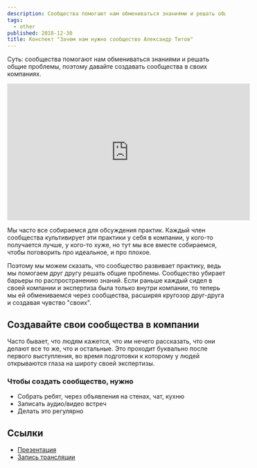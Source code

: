 ```yaml
---
description: Сообщества помогают нам обмениваться знаниями и решать общие проблемы, поэтому давайте создавать сообщества в своих компаниях.
tags:
  - other
published: 2018-12-30
title: Конспект "Зачем нам нужно сообщество Александр Титов"
---
```


Суть: сообщества помогают нам обмениваться знаниями и решать общие проблемы, поэтому давайте создавать сообщества в своих компаниях.

<div class="ratio ratio-16x9">
<iframe class="rounded" width="560" height="315" src="https://www.youtube.com/embed/Iq0Nm_cc0wo" title="YouTube video player" frameborder="0" allow="accelerometer; autoplay; clipboard-write; encrypted-media; gyroscope; picture-in-picture" allowfullscreen></iframe>
</div>

Мы часто все собираемся для обсуждения практик. Каждый член сообщества культивирует эти практики у себя в компании, у кого-то получается лучше, у кого-то хуже, но тут мы все вместе собираемся, чтобы поговорить про идеальное, и про плохое.

Поэтому мы можем сказать, что сообщество развивает практику, ведь мы помогаем друг другу решать общие проблемы. Сообщество убирает барьеры по распространению знаний. Если раньше каждый сидел в своей компании и экспертиза была только внутри компании, то теперь мы ей обмениваемся через сообщества, расширяя кругозор друг-друга и создавая чувство "своих".

## Создавайте свои сообщества в компании

Часто бывает, что людям кажется, что им нечего рассказать, что они делают все то же, что и остальные. Это проходит буквально после первого выступления, во время подготовки к которому у людей открываются глаза на широту своей экспертизы.

### Чтобы создать сообщество, нужно

* Собрать ребят, через объявления на стенах, чат, кухню
* Записать аудио/видео встреч
* Делать это регулярно

## Ссылки
* [Презентация](https://speakerdeck.com/devopsmoscow/zachiem-nuzhno-soobshchiestvo-ili-kakovo-eto-byt-orghom)
* [Запись трансляции](https://www.youtube.com/watch?v=Iq0Nm_cc0wo)
